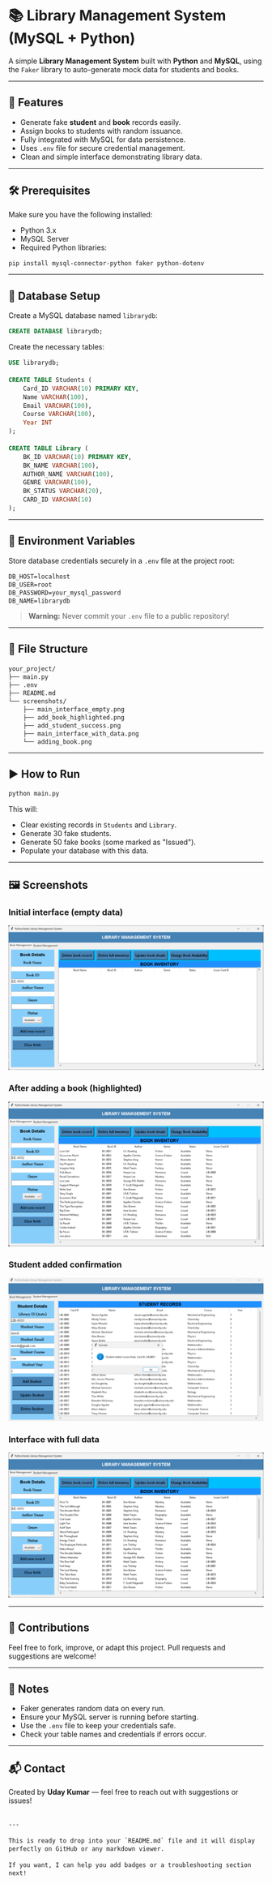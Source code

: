 
# 📚 Library Management System (MySQL + Python)

A simple **Library Management System** built with **Python** and **MySQL**, using the `Faker` library to auto-generate mock data for students and books.

---

## 🚀 Features

- Generate fake **student** and **book** records easily.
- Assign books to students with random issuance.
- Fully integrated with MySQL for data persistence.
- Uses `.env` file for secure credential management.
- Clean and simple interface demonstrating library data.

---

## 🛠️ Prerequisites

Make sure you have the following installed:

- Python 3.x
- MySQL Server
- Required Python libraries:

```bash
pip install mysql-connector-python faker python-dotenv
````

---

## 🧱 Database Setup

Create a MySQL database named `librarydb`:

```sql
CREATE DATABASE librarydb;
```

Create the necessary tables:

```sql
USE librarydb;

CREATE TABLE Students (
    Card_ID VARCHAR(10) PRIMARY KEY,
    Name VARCHAR(100),
    Email VARCHAR(100),
    Course VARCHAR(100),
    Year INT
);

CREATE TABLE Library (
    BK_ID VARCHAR(10) PRIMARY KEY,
    BK_NAME VARCHAR(100),
    AUTHOR_NAME VARCHAR(100),
    GENRE VARCHAR(100),
    BK_STATUS VARCHAR(20),
    CARD_ID VARCHAR(10)
);
```

---

## 🔐 Environment Variables

Store database credentials securely in a `.env` file at the project root:

```env
DB_HOST=localhost
DB_USER=root
DB_PASSWORD=your_mysql_password
DB_NAME=librarydb
```

> **Warning:** Never commit your `.env` file to a public repository!

---

## 📂 File Structure

```
your_project/
├── main.py
├── .env
├── README.md
└── screenshots/
    ├── main_interface_empty.png
    ├── add_book_highlighted.png
    ├── add_student_success.png
    ├── main_interface_with_data.png
    └── adding_book.png
```

---

## ▶️ How to Run

```bash
python main.py
```

This will:

* Clear existing records in `Students` and `Library`.
* Generate 30 fake students.
* Generate 50 fake books (some marked as "Issued").
* Populate your database with this data.

---

## 🖼️ Screenshots

### Initial interface (empty data)

![Initial interface](screenshots/main_interface_empty.png)

### After adding a book (highlighted)

![Add book highlighted](screenshots/add_book_highlighted.png)

### Student added confirmation

![Student added confirmation](screenshots/add_student_success.png)

### Interface with full data

![Interface with full data](screenshots/main_interface_with_data.png)

---

## 🙌 Contributions

Feel free to fork, improve, or adapt this project. Pull requests and suggestions are welcome!

---

## 🧠 Notes

* Faker generates random data on every run.
* Ensure your MySQL server is running before starting.
* Use the `.env` file to keep your credentials safe.
* Check your table names and credentials if errors occur.

---

## 📬 Contact

Created by **Uday Kumar** — feel free to reach out with suggestions or issues!

```

---

This is ready to drop into your `README.md` file and it will display perfectly on GitHub or any markdown viewer.

If you want, I can help you add badges or a troubleshooting section next!
```
